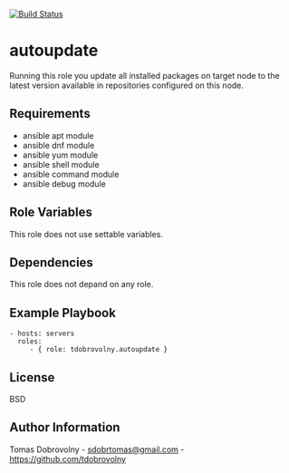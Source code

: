 [![Build Status](https://travis-ci.org/tdobrovolny/ansible-role-autoupdate.svg?branch=master)](https://travis-ci.org/tdobrovolny/ansible-role-autoupdate)

autoupdate
==========

Running this role you update all installed packages on target node to the latest version available in repositories configured on this node.

Requirements
------------

 - ansible apt module
 - ansible dnf module
 - ansible yum module
 - ansible shell module
 - ansible command module
 - ansible debug module

Role Variables
--------------

This role does not use settable variables.

Dependencies
------------

This role does not depand on any role.

Example Playbook
----------------

    - hosts: servers
      roles:
         - { role: tdobrovolny.autoupdate }

License
-------

BSD

Author Information
------------------

Tomas Dobrovolny - sdobrtomas@gmail.com - https://github.com/tdobrovolny
